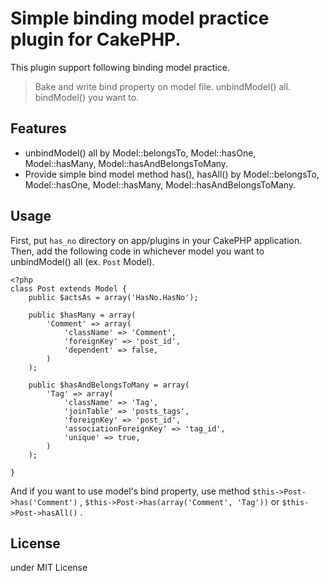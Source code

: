 # Simple binding model practice plugin for CakePHP.

This plugin support following binding model practice.

> Bake and write bind property on model file.
> unbindModel() all.
> bindModel() you want to.

## Features

* unbindModel() all by Model::belongsTo, Model::hasOne, Model::hasMany, Model::hasAndBelongsToMany.
* Provide simple bind model method has(), hasAll() by Model::belongsTo, Model::hasOne, Model::hasMany, Model::hasAndBelongsToMany.

## Usage

First, put `has_no` directory on app/plugins in your CakePHP application.
Then, add the following code in whichever model you want to unbindModel() all (ex. `Post` Model).

```
<?php
class Post extends Model {
    public $actsAs = array('HasNo.HasNo');

    public $hasMany = array(
        'Comment' => array(
            'className' => 'Comment',
            'foreignKey' => 'post_id',
            'dependent' => false,
        )
    );

    public $hasAndBelongsToMany = array(
        'Tag' => array(
            'className' => 'Tag',
            'joinTable' => 'posts_tags',
            'foreignKey' => 'post_id',
            'associationForeignKey' => 'tag_id',
            'unique' => true,
        )
    );

}
```

And if you want to use model's bind property, use method `$this->Post->has('Comment')` , `$this->Post->has(array('Comment', 'Tag'))` or `$this->Post->hasAll()` .

## License

under MIT License
